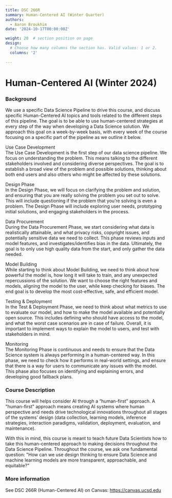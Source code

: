 ```yaml
---
title: DSC 266R
summary: Human-Centered AI (Winter Quarter)
authors: 
  - Aaron Broukhim
date: '2024-10-17T00:00:00Z'

weight: 20  # section position on page
design:
  # Choose how many columns the section has. Valid values: 1 or 2.
  columns: '2'
  
---
```

# Human-Centered AI (Winter 2024)

### Background
We use a specific Data Science Pipeline to drive this course, and discuss specific Human-Centered AI topics and tools related to the different steps of this pipeline. The goal is to be able to use human-centered strategies at every step of the way when developing a Data Science solution. We approach this goal on a week-by-week basis, with every week of the course focusing on a specific part of the pipeline as we outline it below. 

Use Case Development	
The Use Case Development is the first step of our data science pipeline. We focus on understanding the problem. This means talking to the different stakeholders involved and considering diverse perspectives. The goal is to establish a broad view of the problem and possible solutions, thinking about both end users and also others who might be affected by these solutions.

Design Phase	
In the Design Phase, we will focus on clarifying the problem and solution, and ensuring that you are really solving the problem you set out to solve. This will include questioning if the problem that you’re solving is even a problem. The Design Phase will include exploring user needs, prototyping initial solutions, and engaging stakeholders in the process.

Data Procurement 	
During the Data Procurement Phase, we start considering what data is realistically attainable, and what privacy risks, copyright issues, and potentially sensitive data we need to collect. This phase reviews inputs and model features, and investigates/identifies bias in the data. Ultimately, the goal is to only use high quality data from the start, and only gather the data needed.

Model Building	
While starting to think about Model Building, we need to think about how powerful the model is, how long it will take to train, and any unexpected repercussions of the solution. We want to choose the right features and models, aligning the model to the user, while keep checking for biases. The end goal is to develop the most cost-effective, safe, and efficient model.

Testing & Deployment	
In the Test & Deployment Phase, we need to think about what metrics to use to evaluate our model, and how to make the model available and potentially open source. This includes defining who should have access to the model, and what the worst case scenarios are in case of failure. Overall, it is important to implement ways to explain the model to users, and test with stakeholders in mind.

Monitoring 	
The Monitoring Phase is continuous and needs to ensure that the Data Science system is always performing in a human-centered way. In this phase, we need to check how it performs in real-world settings, and ensure that there is a way for users to communicate any issues with the model. This phase also focuses on identifying and explaining errors, and developing good fallback plans.


### Course Description
This course will helps consider AI through a “human-first” approach. A "human-first" approach means creating AI systems where human perspective and needs drive technological innovations throughout all stages of the systems’ design (data collection, learning models, inference strategies, interaction paradigms, validation, deployment, evaluation, and maintenance).

With this in mind, this course is meant to teach future Data Scientists how to take this human-centered approach to making decisions throughout the Data Science Pipeline. Throughout the course, we ask one fundamental question: "How can we use design thinking to ensure Data Science and machine learning models are more transparent, approachable, and equitable?"


### More information
See DSC 266R (Human-Centered AI) on Canvas: https://canvas.ucsd.edu
